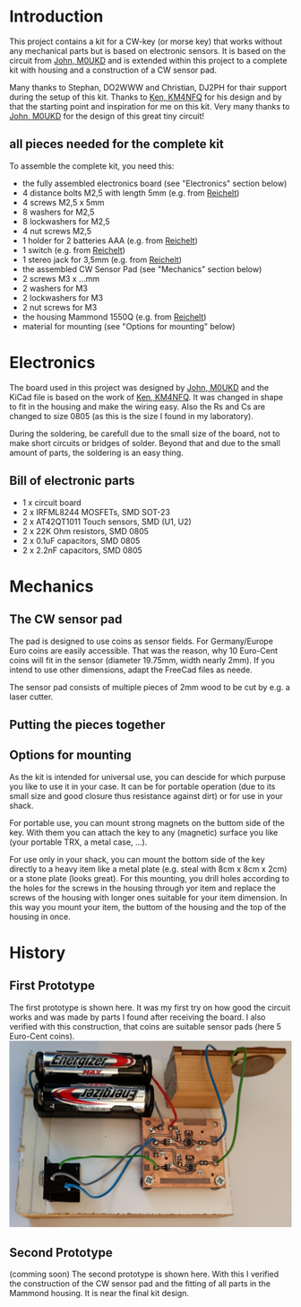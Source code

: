 # Introduction #

This project contains a kit for a CW-key (or morse key) that works without any mechanical parts but is based on electronic sensors. It is based on the circuit from [John, M0UKD](https://m0ukd.com/homebrew/capacitive-cw-touch-key-circuits/) and is extended within this project to a complete kit with housing and a construction of a CW sensor pad.

Many thanks to Stephan, DO2WWW and Christian, DJ2PH for thair support during the setup of this kit.
Thanks to [Ken, KM4NFQ](https://github.com/km4nfq/capacitive-touch-key) for his design and by that the starting point and inspiration for me on this kit.
Very many thanks to [John, M0UKD](https://m0ukd.com/homebrew/capacitive-cw-touch-key-circuits/) for the design of this great tiny circuit!

## all pieces needed for the complete kit ##

To assemble the complete kit, you need this:
- the fully assembled electronics board (see "Electronics" section below)
- 4 distance bolts M2,5 with length 5mm (e.g. from [Reichelt](https://www.reichelt.de/de/de/shop/produkt/distanzbolzen_5_mm_m2_5-236284))
- 4 screws M2,5 x 5mm
- 8 washers for M2,5
- 8 lockwashers for M2,5
- 4 nut screws M2,5
- 1 holder for 2 batteries AAA (e.g. from [Reichelt](https://www.reichelt.de/de/de/shop/produkt/batteriehalter_fuer_2_microzellen_aaa_loetfahnen-57125))
- 1 switch (e.g. from [Reichelt](https://www.reichelt.de/de/de/shop/produkt/miniatur-kippschalter_ein-aus_3_a_125_v-359360))
- 1 stereo jack for 3,5mm (e.g. from [Reichelt](https://www.reichelt.de/de/de/shop/produkt/klinkeneinbaubuchse_3_5_mm_stereo-7301))
- the assembled CW Sensor Pad (see "Mechanics" section below)
- 2 screws M3 x ...mm
- 2 washers for M3
- 2 lockwashers for M3
- 2 nut screws for M3
- the housing Mammond 1550Q (e.g. from [Reichelt](https://www.reichelt.de/de/de/shop/produkt/alugehaeuse_1550_q_60_x_55_x_30_mm_aluminium-221407))
- material for mounting (see "Options for mounting" below)

# Electronics #
The board used in this project was designed by [John, M0UKD](https://m0ukd.com/homebrew/capacitive-cw-touch-key-circuits/) and the KiCad file is based on the work of [Ken, KM4NFQ](https://github.com/km4nfq/capacitive-touch-key). It was changed in shape to fit in the housing and make the wiring easy. Also the Rs and Cs are changed to size 0805 (as this is the size I found in my laboratory).

During the soldering, be carefull due to the small size of the board, not to make short circuits or bridges of solder. Beyond that and due to the small amount of parts, the soldering is an easy thing.

## Bill of electronic parts ##
- 1 x circuit board
- 2 x IRFML8244 MOSFETs, SMD SOT-23
- 2 x AT42QT1011 Touch sensors, SMD (U1, U2)
- 2 x 22K Ohm resistors, SMD 0805
- 2 x 0.1uF capacitors, SMD 0805
- 2 x 2.2nF capacitors, SMD 0805


# Mechanics #

## The CW sensor pad ##
The pad is designed to use coins as sensor fields. For Germany/Europe Euro coins are easily accessible. That was the reason, why 10 Euro-Cent coins will fit in the sensor (diameter 19.75mm, width nearly 2mm). If you intend to use other dimensions, adapt the FreeCad files as neede.

The sensor pad consists of multiple pieces of 2mm wood to be cut by e.g. a laser cutter. 


## Putting the pieces together ##


## Options for mounting ##
As the kit is intended for universal use, you can descide for which purpuse you like to use it in your case. It can be for portable operation (due to its small size and good closure thus resistance against dirt) or for use in your shack.

For portable use, you can mount strong magnets on the buttom side of the key. With them you can attach the key to any (magnetic) surface you like (your portable TRX, a metal case, ...).

For use only in your shack, you can mount the bottom side of the key directly to a heavy item like a metal plate (e.g. steal with 8cm x 8cm x 2cm) or a stone plate (looks great). For this mounting, you drill holes according to the holes for the screws in the housing through yor item and replace the screws of the housing with longer ones suitable for your item dimension. In this way you mount your item, the buttom of the housing and the top of the housing in once.


# History #

## First Prototype ##
The first prototype is shown here. It was my first try on how good the circuit works and was made by parts I found after receiving the board. I also verified with this construction, that coins are suitable sensor pads (here 5 Euro-Cent coins).
![first prototype of the kit](infos/pictures/first_prototype.jpg)

## Second Prototype ##

(comming soon)
The second prototype is shown here. With this I verified the construction of the CW sensor pad and the fitting of all parts in the Mammond housing. It is near the final kit design.
